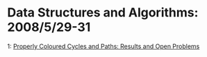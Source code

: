 # Data Structures and Algorithms: 2008/5/29-31  
1: [Properly Coloured Cycles and Paths: Results and Open Problems](https://doi.org/10.48550/arXiv.0805.3901)  